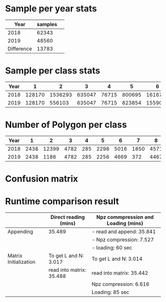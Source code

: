 # Sample per year stats

| Year       | samples |     |
| ---------- | ------- | --- |
| 2018       | 62343   |     |
| 2019       | 48560   |     |
| Difference | 13783   |     |

<!-- ## Sample intersection/Overlap

### Using the overlap analysis tool in QGIS, considering the percentage overlap.

- $\geq$ 30% overlap
  - 21051 samples
- $\geq$ 50% overlap

  - 20754 samples

- $\geq$ 90% overlap
  - 19836 samples -->

# Sample per class stats

<!-- | Year       |  Class code  |     |     |  |  |  | |  |  |  |  |  |  |  |  |  |  |  |  |  |
| ---------- | ------- | --- | --- | --- | --- | --- | --- | --- | --- | --- | --- | --- | --- | --- | --- | --- | --- | --- | --- | --- | -->

| Year | 1      | 2       | 3      | 4     | 5      | 6       | 7      | 8       | 9       | 10      | 12    | 13     | 14     | 15    | 16     | 17    | 18    | 19    | 23     | Total    |
| ---- | ------ | ------- | ------ | ----- | ------ | ------- | ------ | ------- | ------- | ------- | ----- | ------ | ------ | ----- | ------ | ----- | ----- | ----- | ------ | -------- |
| 2018 | 128170 | 1536293 | 635047 | 76715 | 800695 | 1616709 | 473220 | 1436856 | 6262822 | 993941  | 56747 | 262823 | 110343 | 61612 | 192746 | 31422 | 90988 | 23762 | 339804 | 15130715 |
| 2019 | 128170 | 556103  | 635047 | 76715 | 823854 | 1559056 | 132917 | 1438189 | 5272026 | 1847513 | 74609 | 262823 | 110343 | 61612 | 192746 | 31422 | 90988 | 23762 | 339804 | 13657699 |

<!-- 2018 -->

<!-- 1, 2, 3, 4, 5, 6, 7, 8, 9, 10, 12, 13, 14, 15, 16, 17, 18, 19, 23

128170, 1536293, 635047, 76715, 800695, 1616709, 473220, 1436856, 6262822, 993941, 56747, 262823, 110343, 61612, 192746, 31422, 90988, 23762, 339804 -->

<!-- 2019 -->

<!-- 1, 2, 3, 4, 5, 6, 7, 8, 9, 10, 12, 13, 14, 15, 16, 17, 18, 19, 23

128170, 556103, 635047, 76715, 823854, 1559056, 132917, 1438189, 5272026, 1847513, 74609, 262823, 110343, 61612, 192746, 31422, 90988, 23762, 339804 -->

# Number of Polygon per class

| Year | 1    | 2     | 3    | 4   | 5    | 6    | 7    | 8    | 9     | 10   | 12  | 13   | 14  | 15  | 16  | 17  | 18  | 19  | 23   | Total |
| ---- | ---- | ----- | ---- | --- | ---- | ---- | ---- | ---- | ----- | ---- | --- | ---- | --- | --- | --- | --- | --- | --- | ---- | ----- |
| 2018 | 2438 | 12399 | 4782 | 285 | 2298 | 5016 | 1850 | 4571 | 19015 | 2860 | 381 | 2499 | 594 | 593 | 938 | 156 | 31  | 412 | 1225 | 62343 |
| 2019 | 2438 | 1186  | 4782 | 285 | 2256 | 4669 | 372  | 4467 | 16165 | 5059 | 433 | 2499 | 594 | 593 | 938 | 156 | 31  | 412 | 1225 | 48560 |

<!-- # Polygon intersection per class -->

<!-- |      | 1   | 2     | 3   | 4   | 5       | 6        | 7   | 8          | 9     | 10         | 12  | 13  | 14  | 15  | 16  | 17  | 18  | 19  | 23  |
| ---- | --- | ----- | --- | --- | ------- | -------- | --- | ---------- | ----- | ---------- | --- | --- | --- | --- | --- | --- | --- | --- | --- |
| 2018 | Yes | No(1614*) | Yes | 285 | No(4\*) | No(29\*) | No  | No (421\*) | 19015 | No (366\*) | No  | Yes | Yes | Yes | Yes | Yes | Yes | Yes | Yes |
| 2019 | Yes | No(1614*)  | Yes | 285 | No(4\*) | No(29\*) | No  | No (421\*) | 16165 | No (366\*) | No  | Yes | Yes | Yes | Yes | Yes | Yes | Yes | Yes | -->

<!-- |              | 1   | 2      | 3   | 4   | 5   | 6    | 7   | 8     | 9     | 10    | 12  | 13  | 14  | 15  | 16  | 17  | 18  | 19  | 23  |
| ------------ | --- | ------ | --- | --- | --- | ---- | --- | ----- | ----- | ----- | --- | --- | --- | --- | --- | --- | --- | --- | --- |
| Intersection | Yes | 1614\* | Yes | -   | 4\* | 29\* | No  | 421\* | 192\* | 366\* | No  | Yes | Yes | Yes | Yes | Yes | Yes | Yes | Yes | -->

<!-- Yes - Complete intersection between 2018 and 2019 polygon.
No - Not intersection
$*$ - number of intersecting polygons -->

# Confusion matrix
 


# Runtime comparison result

|     | Direct reading (mins) | Npz commpression and Loading (mins) |
| --- | ------------- | --------------------------- |
| Appending | 35.489 | - read and append: 35.841 |
|   | | - Npz compression: 7.527 |
|   | | - loading: 60 sec |
| Matrix Initialization | To get L and N: 3.017  | To get L and N: 3.014 |
|   | read into matrix: 35.488 | read into matrix: 35.442 |
|   |  | Npz compression: 6.616|
|   |  | Loading: 85 sec |
